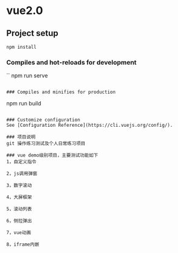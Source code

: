 # vue2.0

## Project setup
```
npm install
```
### Compiles and hot-reloads for development
``
npm run serve
```

### Compiles and minifies for production
```
npm run build
```

### Customize configuration
See [Configuration Reference](https://cli.vuejs.org/config/).

### 项目说明
git 操作练习测试及个人日常练习项目

### vue demo级别项目，主要测试功能如下
1，自定义指令

2，js调用弹窗

3，数字滚动

4，大屏框架

5，滚动列表

6，侧拉弹出

7，vue动画

8，iframe内嵌

